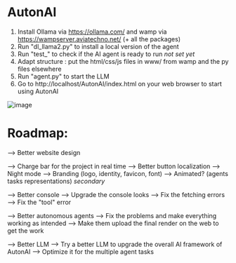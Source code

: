 # AutonAI
1. Install Ollama via https://ollama.com/ and wamp via https://wampserver.aviatechno.net/ (+ all the packages)
2. Run "dl_llama2.py" to install a local version of the agent
3. Run "test_" to check if the AI agent is ready to run *not set yet*
4. Adapt structure : put the html/css/js files in www/ from wamp and the py files elsewhere
5. Run "agent.py" to start the LLM
6. Go to http://localhost/AutonAI/index.html on your web browser to start using AutonAI

![image](https://github.com/user-attachments/assets/70376def-4d24-4696-9f37-eac24d109ccc)

# Roadmap:

--> Better website design

  --> Charge bar for the project in real time
  --> Better button localization
  --> Night mode
  --> Branding (logo, identity, favicon, font)
  --> Animated? (agents tasks representations) *secondary*

--> Better console
  --> Upgrade the console looks
  --> Fix the fetching errors
  --> Fix the "tool" error

--> Better autonomous agents
  --> Fix the problems and make everything working as intended
  --> Make them upload the final render on the web to get the work

--> Better LLM
  --> Try a better LLM to upgrade the overall AI framework of AutonAI
  --> Optimize it for the multiple agent tasks

